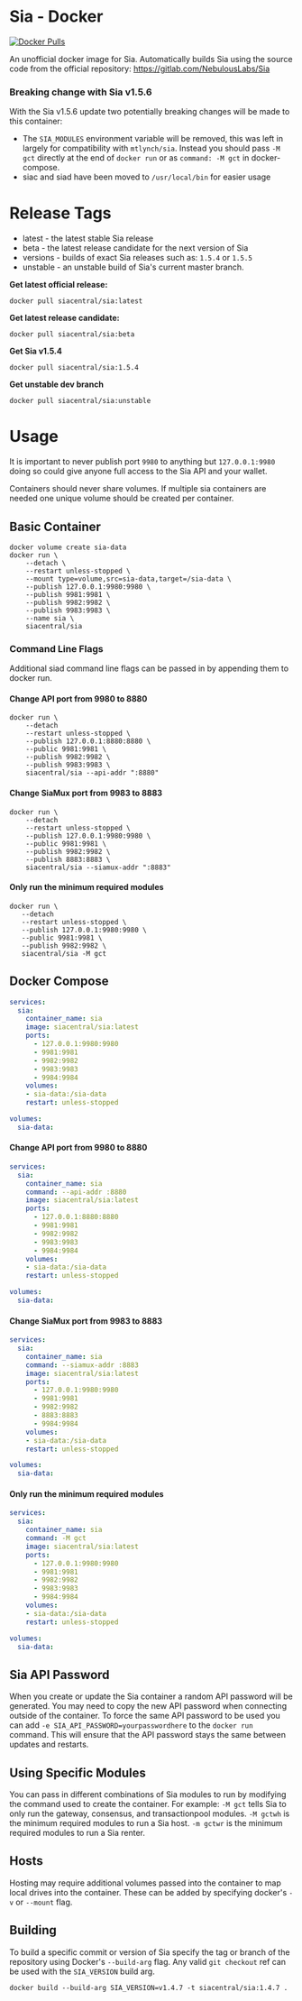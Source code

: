 # Sia - Docker

[![Docker Pulls](https://img.shields.io/docker/pulls/siacentral/sia?color=19cf86&style=for-the-badge)](https://hub.docker.com/r/siacentral/sia)

An unofficial docker image for Sia. Automatically builds Sia using the source code from the official repository: https://gitlab.com/NebulousLabs/Sia

### Breaking change with Sia v1.5.6
With the Sia v1.5.6 update two potentially breaking changes will be made to this container: 
+ The `SIA_MODULES` environment variable will be removed, this was left in
largely for compatibility with `mtlynch/sia`. Instead you should pass `-M gct` directly at the end of `docker run` or as `command: -M gct` in docker-compose. 
+ siac and siad have been moved to `/usr/local/bin` for easier usage

# Release Tags

+ latest - the latest stable Sia release
+ beta - the latest release candidate for the next version of Sia
+ versions - builds of exact Sia releases such as: `1.5.4` or `1.5.5`
+ unstable - an unstable build of Sia's current master branch.

**Get latest official release:**
```
docker pull siacentral/sia:latest
```

**Get latest release candidate:**
```
docker pull siacentral/sia:beta
```

**Get Sia v1.5.4**
```
docker pull siacentral/sia:1.5.4
```

**Get unstable dev branch**
```
docker pull siacentral/sia:unstable
```

# Usage

It is important to never publish port `9980` to anything but 
`127.0.0.1:9980` doing so could give anyone full access to the Sia API and your
wallet.

Containers should never share volumes. If multiple sia containers are 
needed one unique volume should be created per container.

## Basic Container
```
docker volume create sia-data
docker run \
	--detach \
	--restart unless-stopped \
	--mount type=volume,src=sia-data,target=/sia-data \
	--publish 127.0.0.1:9980:9980 \
	--publish 9981:9981 \
	--publish 9982:9982 \
	--publish 9983:9983 \
	--name sia \
	siacentral/sia
```

### Command Line Flags

Additional siad command line flags can be passed in by appending them to docker
run.

#### Change API port from 9980 to 8880
```
docker run \
	--detach
	--restart unless-stopped \
	--publish 127.0.0.1:8880:8880 \
	--public 9981:9981 \
	--publish 9982:9982 \
	--publish 9983:9983 \
	siacentral/sia --api-addr ":8880"
 ```


#### Change SiaMux port from 9983 to 8883
```
docker run \
	--detach
	--restart unless-stopped \
	--publish 127.0.0.1:9980:9980 \
	--public 9981:9981 \
	--publish 9982:9982 \
	--publish 8883:8883 \
	siacentral/sia --siamux-addr ":8883"
 ```

#### Only run the minimum required modules
 ```
docker run \
	--detach
	--restart unless-stopped \
	--publish 127.0.0.1:9980:9980 \
	--public 9981:9981 \
	--publish 9982:9982 \
	siacentral/sia -M gct
 ```

## Docker Compose

```yml
services:
  sia:
    container_name: sia
    image: siacentral/sia:latest
    ports:
      - 127.0.0.1:9980:9980
      - 9981:9981
      - 9982:9982
      - 9983:9983
      - 9984:9984
    volumes:
    - sia-data:/sia-data
    restart: unless-stopped

volumes:
  sia-data:
```

#### Change API port from 9980 to 8880
```yml
services:
  sia:
    container_name: sia
    command: --api-addr :8880
    image: siacentral/sia:latest
    ports:
      - 127.0.0.1:8880:8880
      - 9981:9981
      - 9982:9982
      - 9983:9983
      - 9984:9984
    volumes:
    - sia-data:/sia-data
    restart: unless-stopped

volumes:
  sia-data:
```


#### Change SiaMux port from 9983 to 8883
```yml
services:
  sia:
    container_name: sia
    command: --siamux-addr :8883
    image: siacentral/sia:latest
    ports:
      - 127.0.0.1:9980:9980
      - 9981:9981
      - 9982:9982
      - 8883:8883
      - 9984:9984
    volumes:
    - sia-data:/sia-data
    restart: unless-stopped

volumes:
  sia-data:
```

#### Only run the minimum required modules
```yml
services:
  sia:
    container_name: sia
    command: -M gct
    image: siacentral/sia:latest
    ports:
      - 127.0.0.1:9980:9980
      - 9981:9981
      - 9982:9982
      - 9983:9983
      - 9984:9984
    volumes:
    - sia-data:/sia-data
    restart: unless-stopped

volumes:
  sia-data:
```

## Sia API Password

When you create or update the Sia container a random API password will be
generated. You may need to copy the new API password when connecting outside of
the container. To force the same API password to be used you can add
`-e SIA_API_PASSWORD=yourpasswordhere` to the `docker run` command. This will
ensure that the API password stays the same between updates and restarts.

## Using Specific Modules

You can pass in different combinations of Sia modules to run by modifying the 
command used to create the container. For example: `-M gct` tells Sia to only
run the gateway, consensus, and transactionpool modules. `-M gctwh` is the minimum
required modules to run a Sia host. `-m gctwr` is the minimum required modules to
run a Sia renter.

## Hosts

Hosting may require additional volumes passed into the container to map
local drives into the container. These can be added by specifying
docker's `-v` or `--mount` flag.

## Building

To build a specific commit or version of Sia specify the tag or branch of the 
repository using Docker's `--build-arg` flag. Any valid `git checkout` ref can
be used with the `SIA_VERSION` build arg.

```
docker build --build-arg SIA_VERSION=v1.4.7 -t siacentral/sia:1.4.7 .
```
